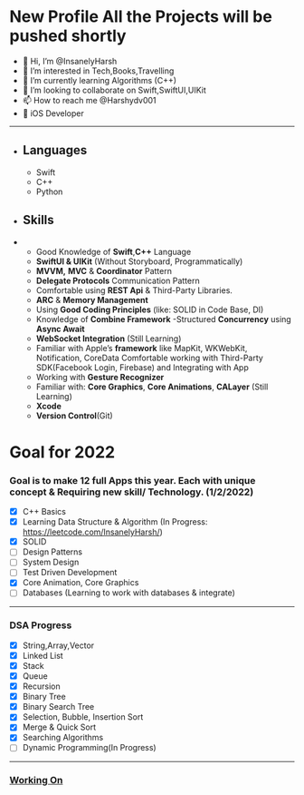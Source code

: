 # New Profile All the Projects will be pushed shortly

- 👋 Hi, I’m @InsanelyHarsh
- 👀 I’m interested in Tech,Books,Travelling
- 🌱 I’m currently learning Algorithms (C++)
- 💞️ I’m looking to collaborate on Swift,SwiftUI,UIKit
- 📫 How to reach me @Harshydv001
- 📱 iOS Developer

----

- ## Languages

  - Swift
  - C++
  - Python
- ## Skills
- 
  - Good Knowledge of **Swift**,**C++** Language
  - **SwiftUI & UIKit** (Without Storyboard, Programmatically)
  - **MVVM,** **MVC** & **Coordinator** Pattern
  - **Delegate Protocols** Communication Pattern
  - Comfortable using **REST Api** & Third-Party Libraries.
  - **ARC** & **Memory Management**
  - Using **Good Coding Principles** (like: SOLID in Code Base, DI)
  - Knowledge of **Combine Framework**
  -Structured **Concurrency** using **Async Await**
  - **WebSocket Integration** (Still Learning)
  - Familiar with Apple’s **framework** like MapKit, WKWebKit, Notification, CoreData Comfortable working with Third-Party SDK(Facebook Login, Firebase) and         Integrating with App
  - Working with **Gesture Recognizer**
  - Familiar with: **Core Graphics**, **Core Animations**, **CALayer** (Still Learning)
  - **Xcode**
  - **Version Control**(Git)
  
  
# Goal for 2022
### Goal is to make 12 full Apps this year. Each with unique concept & Requiring new skill/ Technology. (1/2/2022)

- [x] C++ Basics
- [X] Learning Data Structure & Algorithm (In Progress: https://leetcode.com/InsanelyHarsh/)
- [X] SOLID
- [ ] Design Patterns
- [ ] System Design
- [ ] Test Driven Development
- [X] Core Animation, Core Graphics
- [ ] Databases (Learning to work with databases & integrate)
----

### DSA Progress
- [X] String,Array,Vector
- [X] Linked List
- [X] Stack
- [X] Queue
- [X] Recursion
- [X] Binary Tree
- [X] Binary Search Tree
- [X] Selection, Bubble, Insertion Sort
- [X] Merge & Quick Sort
- [X] Searching Algorithms
- [ ] Dynamic Programming(In Progress)
----
### [Working On](https://github.com/InsanelyHarsh/C-PlusPlus-DSA-Basics/blob/main/README.md)

 <!---
InsanelyHarsh/InsanelyHarsh is a ✨ special ✨ repository because its `README.md` (this file) appears on your GitHub profile.
You can click the Preview link to take a look at your changes.
--->

